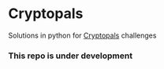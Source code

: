 # Cryptopals
Solutions in python for [Cryptopals](https://cryptopals.com/) challenges
### This repo is under development
